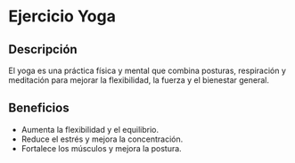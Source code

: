 # Ejercicio Yoga

## Descripción
El yoga es una práctica física y mental que combina posturas, respiración y meditación para mejorar la flexibilidad, la fuerza y el bienestar general.

## Beneficios
- Aumenta la flexibilidad y el equilibrio.
- Reduce el estrés y mejora la concentración.
- Fortalece los músculos y mejora la postura.
